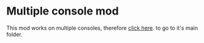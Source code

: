 # Multiple console mod
This mod works on multiple consoles, therefore [click here](https://github.com/modda-se/wiki/tree/main/Multiple/Dual%20Frequency%20Oscillator). to go to it's main folder.
